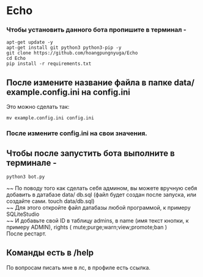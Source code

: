 # Echo
 
### Чтобы установить данного бота пропишите в терминал -
```shell
apt-get update -y
apt-get install git python3 python3-pip -y
git clone https://github.com/hoangpungnyuga/Echo
cd Echo
pip install -r requirements.txt
```
## После измените название файла в папке **data/** example.config.ini на **config.ini**
Это можно сделать так:
```shell
mv example.config.ini config.ini
```

### После измените **config.ini** на свои значения.

## Чтобы после запустить бота выполните в терминале -
```shell
python3 bot.py
```

~~ По поводу того как сделать себя админом, вы можете вручную себя добавить в датабазе data/ db.sql (файл будет создан после запуска, или создайте сами. touch data/db.sql)<br>
~~ Для этого откройте файл датабазы любой программой, к примеру SQLiteStudio<br>
~~ И добавьте свой ID в таблицу admins, в name (имя текст кнопки, к примеру ADMIN), rights ( mute\;purge\;warn\;view\;promote\;ban )<br>
После рестарт.

## Команды есть в /help

По вопросам писать мне в лс, в профиле есть ссылка.
